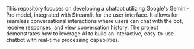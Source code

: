 This repository focuses on developing a chatbot utilizing Google's Gemini-Pro model, integrated with Streamlit for the user interface. It allows for seamless conversational interactions where users can chat with the bot, receive responses, and view conversation history. The project demonstrates how to leverage AI to build an interactive, easy-to-use chatbot with real-time processing capabilities.

